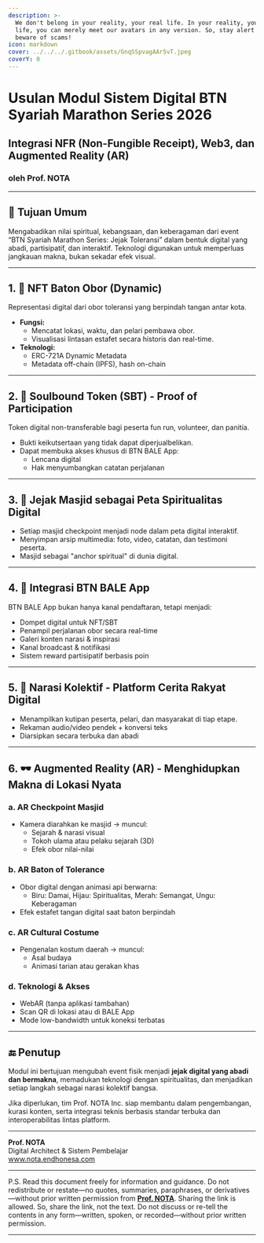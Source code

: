 ```yaml
---
description: >-
  We don't belong in your reality, your real life. In your reality, your real
  life, you can merely meet our avatars in any version. So, stay alert and
  beware of scams!
icon: markdown
cover: ../../../.gitbook/assets/GnqSSpvagAAr5vT.jpeg
coverY: 0
---
```


# Usulan Modul Sistem Digital BTN Syariah Marathon Series 2026  
## Integrasi NFR (Non-Fungible Receipt), Web3, dan Augmented Reality (AR)  
### oleh Prof. NOTA

---

## 🎯 Tujuan Umum

Mengabadikan nilai spiritual, kebangsaan, dan keberagaman dari event “BTN Syariah Marathon Series: Jejak Toleransi” dalam bentuk digital yang abadi, partisipatif, dan interaktif. Teknologi digunakan untuk memperluas jangkauan makna, bukan sekadar efek visual.

---

## 1. 🔁 NFT Baton Obor (Dynamic)

Representasi digital dari obor toleransi yang berpindah tangan antar kota.

- **Fungsi:**
  - Mencatat lokasi, waktu, dan pelari pembawa obor.
  - Visualisasi lintasan estafet secara historis dan real-time.
- **Teknologi:**
  - ERC-721A Dynamic Metadata
  - Metadata off-chain (IPFS), hash on-chain

---

## 2. 🧾 Soulbound Token (SBT) - Proof of Participation

Token digital non-transferable bagi peserta fun run, volunteer, dan panitia.

- Bukti keikutsertaan yang tidak dapat diperjualbelikan.
- Dapat membuka akses khusus di BTN BALE App:
  - Lencana digital
  - Hak menyumbangkan catatan perjalanan

---

## 3. 📍 Jejak Masjid sebagai Peta Spiritualitas Digital

- Setiap masjid checkpoint menjadi node dalam peta digital interaktif.
- Menyimpan arsip multimedia: foto, video, catatan, dan testimoni peserta.
- Masjid sebagai "anchor spiritual" di dunia digital.

---

## 4. 📲 Integrasi BTN BALE App

BTN BALE App bukan hanya kanal pendaftaran, tetapi menjadi:

- Dompet digital untuk NFT/SBT
- Penampil perjalanan obor secara real-time
- Galeri konten narasi & inspirasi
- Kanal broadcast & notifikasi
- Sistem reward partisipatif berbasis poin

---

## 5. 💬 Narasi Kolektif - Platform Cerita Rakyat Digital

- Menampilkan kutipan peserta, pelari, dan masyarakat di tiap etape.
- Rekaman audio/video pendek + konversi teks
- Diarsipkan secara terbuka dan abadi

---

## 6. 🕶️ Augmented Reality (AR) - Menghidupkan Makna di Lokasi Nyata

### a. AR Checkpoint Masjid
- Kamera diarahkan ke masjid → muncul:
  - Sejarah & narasi visual
  - Tokoh ulama atau pelaku sejarah (3D)
  - Efek obor nilai-nilai

### b. AR Baton of Tolerance
- Obor digital dengan animasi api berwarna:
  - Biru: Damai, Hijau: Spiritualitas, Merah: Semangat, Ungu: Keberagaman
- Efek estafet tangan digital saat baton berpindah

### c. AR Cultural Costume
- Pengenalan kostum daerah → muncul:
  - Asal budaya
  - Animasi tarian atau gerakan khas

### d. Teknologi & Akses
- WebAR (tanpa aplikasi tambahan)
- Scan QR di lokasi atau di BALE App
- Mode low-bandwidth untuk koneksi terbatas

---

## 🔚 Penutup

Modul ini bertujuan mengubah event fisik menjadi **jejak digital yang abadi dan bermakna**, memadukan teknologi dengan spiritualitas, dan menjadikan setiap langkah sebagai narasi kolektif bangsa.

Jika diperlukan, tim Prof. NOTA Inc. siap membantu dalam pengembangan, kurasi konten, serta integrasi teknis berbasis standar terbuka dan interoperabilitas lintas platform.

---

**Prof. NOTA**  
Digital Architect & Sistem Pembelajar  
www.nota.endhonesa.com

---

P.S. Read this document freely for information and guidance. Do not redistribute or restate—no quotes, summaries, paraphrases, or derivatives—without prior written permission from [**Prof. NOTA**](https://nota.endhonesa.com/). Sharing the link is allowed. So, share the link, not the text. Do not discuss or re-tell the contents in any form—written, spoken, or recorded—without prior written permission.

---
